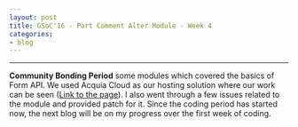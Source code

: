 ```yaml
---
layout: post
title: GSoC'16 - Port Comment Alter Module - Week 4
categories:
- blog
---
```


---

**Community Bonding Period**
some modules which covered the basics of Form API. We used Acquia Cloud as our hosting solution where our work can be seen ([Link to the page](http://anchal298pygasvddu.devcloud.acquia-sites.com/)). I also went through a few issues related to the module and provided patch for it.
Since the coding period has started now, the next blog will be on my progress over the first week of coding.

